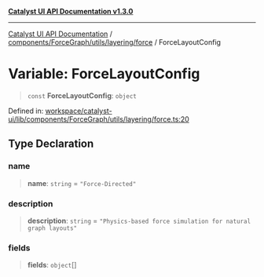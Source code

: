 [**Catalyst UI API Documentation v1.3.0**](../../../../../../README.md)

---

[Catalyst UI API Documentation](../../../../../../README.md) / [components/ForceGraph/utils/layering/force](../README.md) / ForceLayoutConfig

# Variable: ForceLayoutConfig

> `const` **ForceLayoutConfig**: `object`

Defined in: [workspace/catalyst-ui/lib/components/ForceGraph/utils/layering/force.ts:20](https://github.com/TheBranchDriftCatalyst/catalyst-ui/blob/main/lib/components/ForceGraph/utils/layering/force.ts#L20)

## Type Declaration

### name

> **name**: `string` = `"Force-Directed"`

### description

> **description**: `string` = `"Physics-based force simulation for natural graph layouts"`

### fields

> **fields**: `object`[]
